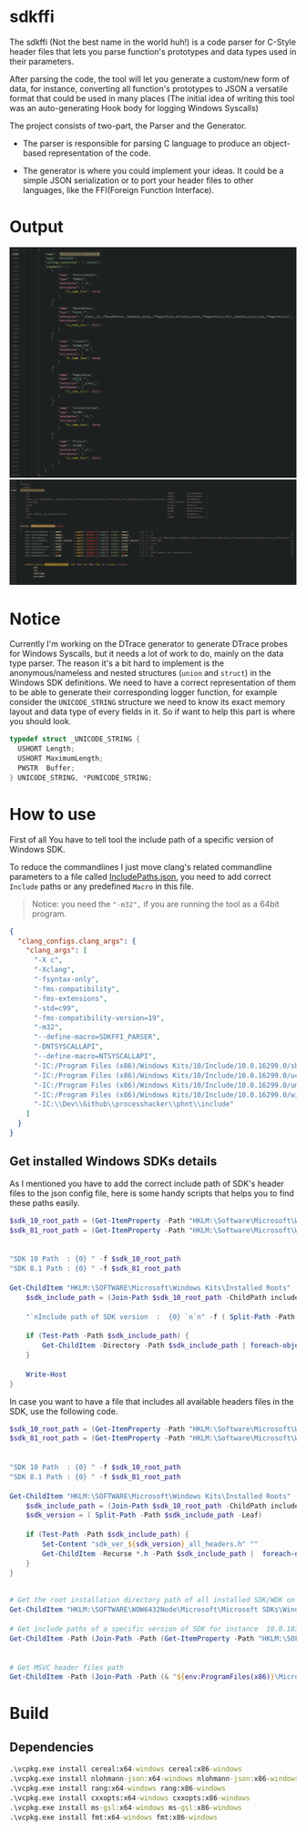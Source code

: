 
# sdkffi

The sdkffi (Not the best name in the world huh!) is a code parser for C-Style header files that lets you parse function's prototypes and data types used in their parameters. 

After parsing the code, the tool will let you generate a custom/new form of data, for instance, converting all function's prototypes to JSON 
a versatile format that could be used in many places (The initial idea of writing this tool was an auto-generating Hook body for logging Windows Syscalls)

The project consists of two-part, the Parser and the Generator.

- The parser is responsible for parsing C language to produce an object-based representation of the code.

- The generator is where you could implement your ideas. It could be a simple JSON serialization or to port
your header files to other languages, like the FFI(Foreign Function Interface).



# Output


![Json](.assets/json_output.png)
![Dtrace](.assets/dtrace_output.png)



# Notice


Currently I'm working on the DTrace generator to generate DTrace probes for Windows Syscalls, but it needs a lot of work to do, mainly on the data type parser.
The reason it's a bit hard to implement is the anonymous/nameless and nested structures (`union` and `struct`) in the Windows SDK definitions. We need to have a correct representation of them to be able to generate their corresponding logger function, for example consider the `UNICODE_STRING` structure we need to know its exact memory layout and data type of every fields in it. So if want to help this part is where you should look.

```c
typedef struct _UNICODE_STRING {
  USHORT Length;
  USHORT MaximumLength;
  PWSTR  Buffer;
} UNICODE_STRING, *PUNICODE_STRING;
```


# How to use

First of all You have to tell tool the include path of a specific version of Windows SDK.

To reduce the commandlines I just move clang's related commandline parameters to a file called [IncludePaths.json](sdkffi/clang_configs.json), you need to add correct `Include` paths or any predefined `Macro` in this file.


> Notice: you need the `"-m32",` if you are running the tool as a 64bit program.

```json
{
  "clang_configs.clang_args": {
    "clang_args": [
      "-X c",
      "-Xclang",
      "-fsyntax-only",
      "-fms-compatibility",
      "-fms-extensions",
      "-std=c99",
      "-fms-compatibility-version=19",
      "-m32",
      "--define-macro=SDKFFI_PARSER",
      "-DNTSYSCALLAPI",
      "--define-macro=NTSYSCALLAPI",
      "-IC:/Program Files (x86)/Windows Kits/10/Include/10.0.16299.0/shared",
      "-IC:/Program Files (x86)/Windows Kits/10/Include/10.0.16299.0/ucrt",
      "-IC:/Program Files (x86)/Windows Kits/10/Include/10.0.16299.0/um",
      "-IC:/Program Files (x86)/Windows Kits/10/Include/10.0.16299.0/winrt",
      "-IC:\\Dev\\Github\\processhacker\\phnt\\include"
    ]
  }
}
```

## Get installed Windows SDKs details

As I mentioned you have to add the correct include path of SDK's header files to the json config file, here is some handy scripts that helps you to find these paths easily.

```powershell
$sdk_10_root_path = (Get-ItemProperty -Path "HKLM:\Software\Microsoft\Windows Kits\Installed Roots").KitsRoot10
$sdk_81_root_path = (Get-ItemProperty -Path "HKLM:\Software\Microsoft\Windows Kits\Installed Roots").KitsRoot81


"SDK 10 Path  : {0} " -f $sdk_10_root_path
"SDK 8.1 Path : {0} " -f $sdk_81_root_path

Get-ChildItem "HKLM:\SOFTWARE\Microsoft\Windows Kits\Installed Roots" -NAME | foreach-object {
    $sdk_include_path = (Join-Path $sdk_10_root_path -ChildPath include\$_ )
   
    "`nInclude path of SDK version  :  {0} `n`n" -f ( Split-Path -Path $sdk_include_path -Leaf)

    if (Test-Path -Path $sdk_include_path) {
        Get-ChildItem -Directory -Path $sdk_include_path | foreach-object { "`"-I{0}`"," -f  ($_.FullName -replace "\\", "/") }
    }

    Write-Host 
}

```

In case you want to have a file that includes all available headers files in the SDK, use the following code.

```powershell
$sdk_10_root_path = (Get-ItemProperty -Path "HKLM:\Software\Microsoft\Windows Kits\Installed Roots").KitsRoot10
$sdk_81_root_path = (Get-ItemProperty -Path "HKLM:\Software\Microsoft\Windows Kits\Installed Roots").KitsRoot81


"SDK 10 Path  : {0} " -f $sdk_10_root_path
"SDK 8.1 Path : {0} " -f $sdk_81_root_path

Get-ChildItem "HKLM:\SOFTWARE\Microsoft\Windows Kits\Installed Roots" -NAME | foreach-object {
    $sdk_include_path = (Join-Path $sdk_10_root_path -ChildPath include\$_ )
    $sdk_version = ( Split-Path -Path $sdk_include_path -Leaf)
    
    if (Test-Path -Path $sdk_include_path) {
        Set-Content "sdk_ver_${sdk_version}_all_headers.h" ""
        Get-ChildItem -Recurse *.h -Path $sdk_include_path |  foreach-object {  Add-Content "sdk_ver_${sdk_version}_all_headers.h" "#include <`"$_`">" }
    }
}
```


```powershell

# Get the root installation directory path of all installed SDK/WDK on your system
Get-ChildItem "HKLM:\SOFTWARE\WOW6432Node\Microsoft\Microsoft SDKs\Windows" -NAME | foreach-object {(Get-ItemProperty -Path "HKLM:\SOFTWARE\WOW6432Node\Microsoft\Microsoft SDKs\Windows\$_").InstallationFolder}

# Get include paths of a specific version of SDK for instance  10.0.18362.0
Get-ChildItem -Path (Join-Path -Path (Get-ItemProperty -Path "HKLM:\SOFTWARE\WOW6432Node\Microsoft\Microsoft SDKs\Windows\v10.0").InstallationFolder -ChildPath Include\10.0.16299.0) | Select-Object FullName


# Get MSVC header files path
Get-ChildItem -Path (Join-Path -Path (& "${env:ProgramFiles(x86)}\Microsoft Visual Studio\Installer\vswhere.exe" -latest -property installationpath) -ChildPath VC\Tools\MSVC) | ForEach-Object { $_.FullName }

```


# Build

## Dependencies

```bat
.\vcpkg.exe install cereal:x64-windows cereal:x86-windows
.\vcpkg.exe install nlohmann-json:x64-windows nlohmann-json:x86-windows
.\vcpkg.exe install rang:x64-windows rang:x86-windows
.\vcpkg.exe install cxxopts:x64-windows cxxopts:x86-windows
.\vcpkg.exe install ms-gsl:x64-windows ms-gsl:x86-windows
.\vcpkg.exe install fmt:x64-windows fmt:x86-windows
```
